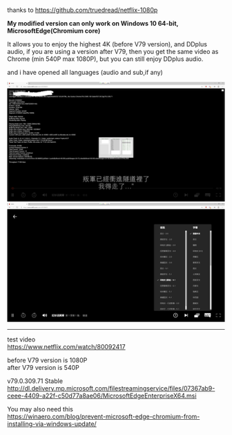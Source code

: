 thanks to https://github.com/truedread/netflix-1080p

**My modified version can only work on Windows 10 64-bit, MicrosoftEdge(Chromium core)**

It allows you to enjoy the highest 4K (before V79 version), and DDplus audio, if you are using a version after V79, then you get the same video as Chrome (min 540P max 1080P), but you can still enjoy DDplus audio.

and i have opened all languages (audio and sub,if any)


![image](img/n1.png)
![image](img/n2.png)


-------------------------------------------------------------------------------------------------------


test video  
https://www.netflix.com/watch/80092417

before V79 version is 1080P  
after V79 version is 540P



v79.0.309.71 Stable  
http://dl.delivery.mp.microsoft.com/filestreamingservice/files/07367ab9-ceee-4409-a22f-c50d77a8ae06/MicrosoftEdgeEnterpriseX64.msi

You may also need this  
https://winaero.com/blog/prevent-microsoft-edge-chromium-from-installing-via-windows-update/
